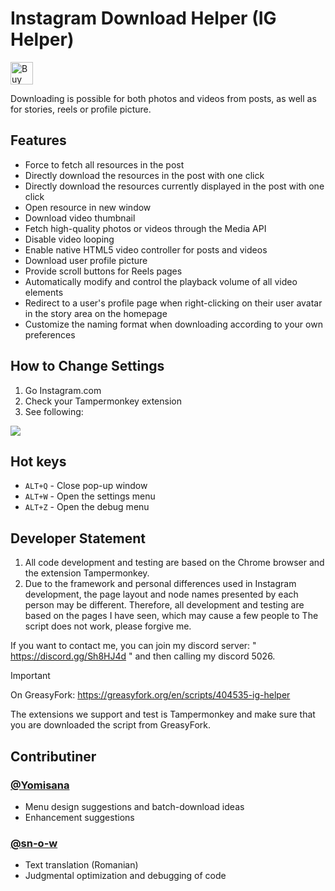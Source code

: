 # Instagram Download Helper (IG Helper)
<a href='https://ko-fi.com/F1F1J6VZH' target='_blank'><img height='36' style='border:0px;height:36px;' src='https://storage.ko-fi.com/cdn/kofi3.png?v=3' border='0' alt='Buy Me a Coffee at ko-fi.com' /></a>

Downloading is possible for both photos and videos from posts, as well as for stories, reels or profile picture.
## Features
- Force to fetch all resources in the post
- Directly download the resources in the post with one click
- Directly download the resources currently displayed in the post with one click
- Open resource in new window
- Download video thumbnail
- Fetch high-quality photos or videos through the Media API
- Disable video looping
- Enable native HTML5 video controller for posts and videos
- Download user profile picture
- Provide scroll buttons for Reels pages
- Automatically modify and control the playback volume of all video elements
- Redirect to a user's profile page when right-clicking on their user avatar in the story area on the homepage
- Customize the naming format when downloading according to your own preferences

## How to Change Settings
1. Go Instagram.com
2. Check your Tampermonkey extension
3. See following:
<img src="https://i.imgur.com/tSSsl5K.gif" />

## Hot keys
- `ALT+Q` - Close pop-up window
- `ALT+W` - Open the settings menu
- `ALT+Z` - Open the debug menu

## Developer Statement
1. All code development and testing are based on the Chrome browser and the extension Tampermonkey.
2. Due to the framework and personal differences used in Instagram development, the page layout and node names presented by each person may be different. Therefore, all development and testing are based on the pages I have seen, which may cause a few people to The script does not work, please forgive me.

If you want to contact me, you can join my discord server: " https://discord.gg/Sh8HJ4d " and then calling my discord 5026.

> [!IMPORTANT]
> On GreasyFork: https://greasyfork.org/en/scripts/404535-ig-helper
> 
> The extensions we support and test is Tampermonkey and make sure that you are downloaded the script from GreasyFork.

## Contributiner
### [@Yomisana](https://github.com/yomisana)
- Menu design suggestions and batch-download ideas
- Enhancement suggestions

### [@sn-o-w](https://github.com/sn-o-w)
- Text translation (Romanian)
- Judgmental optimization and debugging of code


